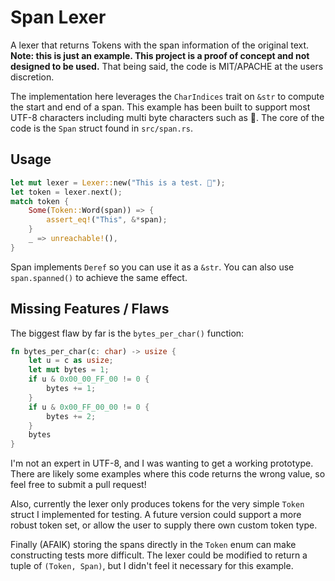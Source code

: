 # Span Lexer

A lexer that returns Tokens with the span information of the original text. **Note: this is just an example. This project is a proof of concept and not designed to be used.** That being said, the code is MIT/APACHE at the users discretion.

The implementation here leverages the `CharIndices` trait on `&str` to compute the start and end of a span. This example has been built to support most UTF-8 characters including multi byte characters such as 🚀. The core of the code is the `Span` struct found in `src/span.rs`.

## Usage

```rust
let mut lexer = Lexer::new("This is a test. 🚀");
let token = lexer.next();
match token {
    Some(Token::Word(span)) => {
        assert_eq!("This", &*span);
    }
    _ => unreachable!(),
}
```

Span implements `Deref` so you can use it as a `&str`. You can also use `span.spanned()` to achieve the same effect.

## Missing Features / Flaws

The biggest flaw by far is the `bytes_per_char()` function:

```rust
fn bytes_per_char(c: char) -> usize {
    let u = c as usize;
    let mut bytes = 1;
    if u & 0x00_00_FF_00 != 0 {
        bytes += 1;
    }
    if u & 0x00_FF_00_00 != 0 {
        bytes += 2;
    }
    bytes
}
```

I'm not an expert in UTF-8, and I was wanting to get a working prototype. There are likely some examples where this code returns the wrong value, so feel free to submit a pull request!

Also, currently the lexer only produces tokens for the very simple `Token` struct I implemented for testing. A future version could support a more robust token set, or allow the user to supply there own custom token type.

Finally (AFAIK) storing the spans directly in the `Token` enum can make constructing tests more difficult. The lexer could be modified to return a tuple of `(Token, Span)`, but I didn't feel it necessary for this example.